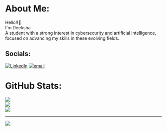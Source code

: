 #  About Me:
Hello!!👋<br>I'm Deeksha<br>A student with a strong interest in cybersecurity and artificial intelligence, focused on advancing my skills in these evolving fields.


##  Socials:
[![LinkedIn](https://img.shields.io/badge/LinkedIn-%230077B5.svg?logo=linkedin&logoColor=white)](https://linkedin.com/in/https://www.linkedin.com/in/deeksha-r-g-6237b6280/) [![email](https://img.shields.io/badge/Email-D14836?logo=gmail&logoColor=white)](mailto:deeksharng@gmail.com) 
#  GitHub Stats:
![](https://github-readme-stats.vercel.app/api?username=Deeksha1054&theme=dark&hide_border=true&include_all_commits=false&count_private=false)<br/>
![](https://nirzak-streak-stats.vercel.app/?user=Deeksha1054&theme=dark&hide_border=true)<br/>
![](https://github-readme-stats.vercel.app/api/top-langs/?username=Deeksha1054&theme=dark&hide_border=true&include_all_commits=false&count_private=false&layout=compact)

---
[![](https://visitcount.itsvg.in/api?id=Deeksha1054&icon=0&color=0)](https://visitcount.itsvg.in)

<!-- Proudly created with GPRM ( https://gprm.itsvg.in ) -->
